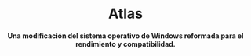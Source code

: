 <h1 align="center">
  <br>
  Atlas
  <br>
</h1>
<h4 align="center">Una modificación del sistema operativo de Windows reformada para el rendimiento y compatibilidad.</h4>
